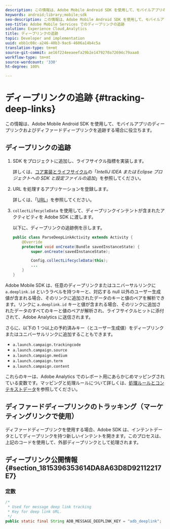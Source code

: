 ```yaml
---
description: この情報は、Adobe Mobile Android SDK を使用して、モバイルアプリのディープリンクおよびディファードディープリンクを追跡する場合に役立ちます。
keywords: android;library;mobile;sdk
seo-description: この情報は、Adobe Mobile Android SDK を使用して、モバイルアプリのディープリンクおよびディファードディープリンクを追跡する場合に役立ちます。
seo-title: Adobe Mobile Services でのディープリンクの追跡
solution: Experience Cloud,Analytics
title: ディープリンクの追跡
topic: Developer and implementation
uuid: ebb1c08c-a246-40b3-9ac6-4606a14b4c5a
translation-type: tm+mt
source-git-commit: ae16f224eeaeefa29b2e1479270a72694c79aaa0
workflow-type: tm+mt
source-wordcount: '330'
ht-degree: 100%

---
```



# ディープリンクの追跡 {#tracking-deep-links}

この情報は、Adobe Mobile Android SDK を使用して、モバイルアプリのディープリンクおよびディファードディープリンクを追跡する場合に役立ちます。

## ディープリンクの追跡

1. SDK をプロジェクトに追加し、ライフサイクル指標を実装します。

   詳しくは、[コア実装とライフサイクル](/help/android/getting-started/dev-qs.md)の「*IntelliJ IDEA または Eclipse プロジェクトへの SDK と設定ファイルの追加*」を参照してください。

1. URL を処理するアプリケーションを登録します。

   詳しくは、「[URL](https://developer.android.com/training/basics/intents/filters.html)」を参照してください。
1. `collectLifecycleData` を使用して、ディープリンクインテントが含まれたアクティビティを Adobe SDK に渡します。

   以下に、ディープリンクの追跡例を示します。

   ```java
   public class ParseDeepLinkActivity extends Activity { 
       @Override 
       protected void onCreate(Bundle savedInstanceState) { 
           super.onCreate(savedInstanceState); 
   
           Config.collectLifecycleData(this); 
           ... 
       } 
   }
   ```

Adobe Mobile SDK は、任意のディープリンクまたはユニバーサルリンクに `a.deeplink.id` というラベルを持つキーと、対応する null 以外のユーザー生成値が含まれる場合、そのリンクに追加されたデータのキーと値のペアを解析できます。リンクに `a.deeplink.id` キーと値が含まれる場合、そのリンクに追加されたデータのすべてのキーと値のペアが解析され、ライフサイクルヒットに添付されて、Adobe Analytics に送信されます。

さらに、以下の 1 つ以上の予約済みキー（とユーザー生成値）をディープリンクまたはユニバーサルリンクに追加することもできます。

* `a.launch.campaign.trackingcode`
* `a.launch.campaign.source`
* `a.launch.campaign.medium`
* `a.launch.campaign.term`
* `a.launch.campaign.content`

これらのキーは、Adobe Analytics でのレポート用にあらかじめマッピングされている変数です。マッピングと処理ルールについて詳しくは、[処理ルールとコンテキストデータ](https://docs.adobe.com/content/help/ja-JP/analytics/admin/admin-tools/processing-rules/processing-rules.html)を参照してください。

## ディファードディープリンクのトラッキング（マーケティングリンクで使用）

ディファードディープリンクを使用する場合、Adobe SDK は、インテントデータとしてディープリンクを持つ新しいインテントを開きます。このプロセスは、上記のコードを使用して、外部ディープリンクとして処理されます。

## ディープリンク公開情報 {#section_1815396353614DA8A63D8D92112217E7}

### 定数

```java
/* 
 * Used for message deep link tracking
 * Key for deep link URL. 
 */
public static final String ADB_MESSAGE_DEEPLINK_KEY = "adb_deeplink";
```

